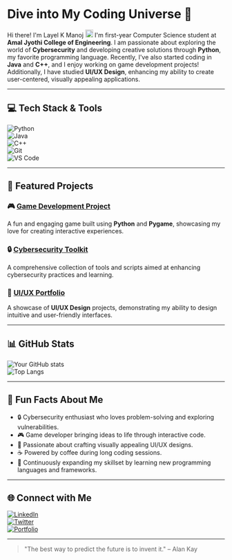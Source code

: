 # Dive into My Coding Universe 🚀

Hi there! I'm Layel K Manoj <img src="https://media.giphy.com/media/hvRJCLFzcasrR4ia7z/giphy.gif" width="18px"> I'm first-year Computer Science student at **Amal Jyothi College of Engineering**. I am passionate about exploring the world of **Cybersecurity** and developing creative solutions through **Python**, my favorite programming language. Recently, I've also started coding in **Java** and **C++**, and I enjoy working on game development projects! Additionally, I have studied **UI/UX Design**, enhancing my ability to create user-centered, visually appealing applications.

---

## 💻 Tech Stack & Tools

![Python](https://img.shields.io/badge/Python-3776AB?style=for-the-badge&logo=python&logoColor=white)  
![Java](https://img.shields.io/badge/Java-ED8B00?style=for-the-badge&logo=java&logoColor=white)  
![C++](https://img.shields.io/badge/C++-00599C?style=for-the-badge&logo=c%2B%2B&logoColor=white)  
![Git](https://img.shields.io/badge/Git-F05032?style=for-the-badge&logo=git&logoColor=white)  
![VS Code](https://img.shields.io/badge/VS%20Code-007ACC?style=for-the-badge&logo=visual-studio-code&logoColor=white)

---

## 🎨 Featured Projects

### 🎮 [Game Development Project](https://github.com/yourproject)
A fun and engaging game built using **Python** and **Pygame**, showcasing my love for creating interactive experiences. 

### 🔒 [Cybersecurity Toolkit](https://github.com/yourproject)
A comprehensive collection of tools and scripts aimed at enhancing cybersecurity practices and learning.

### 🎨 [UI/UX Portfolio](https://github.com/yourproject)
A showcase of **UI/UX Design** projects, demonstrating my ability to design intuitive and user-friendly interfaces.

---

## 📊 GitHub Stats

![Your GitHub stats](https://github-readme-stats.vercel.app/api?username=yourusername&show_icons=true&theme=radical)  
![Top Langs](https://github-readme-stats.vercel.app/api/top-langs/?username=yourusername&layout=compact&theme=radical)

---

## 🌟 Fun Facts About Me

- 🔒 Cybersecurity enthusiast who loves problem-solving and exploring vulnerabilities.  
- 🎮 Game developer bringing ideas to life through interactive code.  
- 🎨 Passionate about crafting visually appealing UI/UX designs.  
- ☕ Powered by coffee during long coding sessions.  
- 🚀 Continuously expanding my skillset by learning new programming languages and frameworks.

---

## 🌐 Connect with Me

[![LinkedIn](https://img.shields.io/badge/LinkedIn-0077B5?style=for-the-badge&logo=linkedin&logoColor=white)](https://linkedin.com/in/yourprofile)  
[![Twitter](https://img.shields.io/badge/Twitter-1DA1F2?style=for-the-badge&logo=twitter&logoColor=white)](https://twitter.com/yourprofile)  
[![Portfolio](https://img.shields.io/badge/Portfolio-000?style=for-the-badge&logo=globe&logoColor=white)](https://yourportfolio.com)

---

> "The best way to predict the future is to invent it." – Alan Kay



